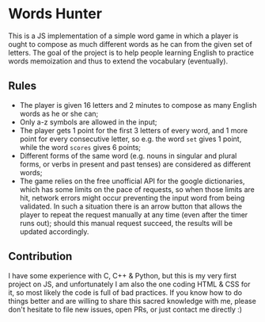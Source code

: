 # Words Hunter
This is a JS implementation of a simple word game in which a player is ought to compose
as much different words as he can from the given set of letters. The goal of the project
is to help people learning English to practice words memoization and thus to extend the
vocabulary (eventually).

## Rules
- The player is given 16 letters and 2 minutes to compose as many English words as he or
she can;
- Only a-z symbols are allowed in the input;
- The player gets 1 point for the first 3 letters of every word, and 1 more point for every
consecutive letter, so e.g. the word ```set``` gives 1 point, while the word ```scores```
gives 6 points;
- Different forms of the same word (e.g. nouns in singular and plural forms, or verbs in
present and past tenses) are considered as different words;
- The game relies on the free unofficial API for the google dictionaries, which has some
limits on the pace of requests, so when those limits are hit, network errors might occur
preventing the input word from being validated. In such a situation there is an arrow
button that allows the player to repeat the request manually at any time (even after the
timer runs out); should this manual request succeed, the results will be updated
accordingly.

## Contribution
I have some experience with C, C++ & Python, but this is my very first project on JS, and
unfortunately I am also the one coding HTML & CSS for it, so most likely the code is full
of bad practices. If you know how to do things better and are willing to share this sacred
knowledge with me, please don't hesitate to file new issues, open PRs, or just contact me
directly :)
